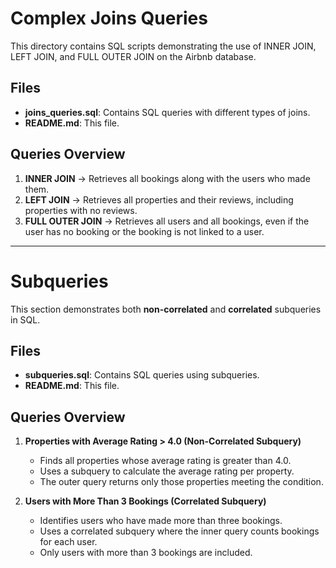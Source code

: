 # Complex Joins Queries

This directory contains SQL scripts demonstrating the use of INNER JOIN, LEFT JOIN, and FULL OUTER JOIN on the Airbnb database.

## Files
- **joins_queries.sql**: Contains SQL queries with different types of joins.
- **README.md**: This file.

## Queries Overview
1. **INNER JOIN** → Retrieves all bookings along with the users who made them.
2. **LEFT JOIN** → Retrieves all properties and their reviews, including properties with no reviews.
3. **FULL OUTER JOIN** → Retrieves all users and all bookings, even if the user has no booking or the booking is not linked to a user.

---

# Subqueries

This section demonstrates both **non-correlated** and **correlated** subqueries in SQL.

## Files
- **subqueries.sql**: Contains SQL queries using subqueries.
- **README.md**: This file.

## Queries Overview
1. **Properties with Average Rating > 4.0 (Non-Correlated Subquery)**  
   - Finds all properties whose average rating is greater than 4.0.  
   - Uses a subquery to calculate the average rating per property.  
   - The outer query returns only those properties meeting the condition.

2. **Users with More Than 3 Bookings (Correlated Subquery)**  
   - Identifies users who have made more than three bookings.  
   - Uses a correlated subquery where the inner query counts bookings for each user.  
   - Only users with more than 3 bookings are included.
